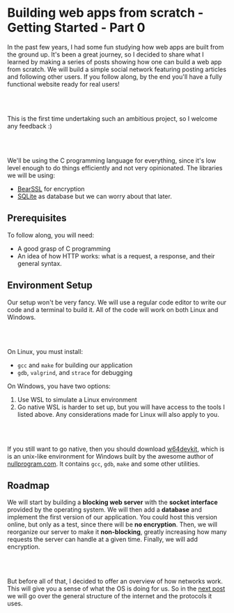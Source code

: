 # Building web apps from scratch - Getting Started - Part 0

In the past few years, I had some fun studying how web apps are built from the ground up. It's been a great journey, so I decided to share what I learned by making a series of posts showing how one can build a web app from scratch. We will build a simple social network featuring posting articles and following other users. If you follow along, by the end you'll have a fully functional website ready for real users!

<br/>
<br/>

This is the first time undertaking such an ambitious project, so I welcome any feedback :)

<br/>
<br/>

We'll be using the C programming language for everything, since it's low level enough to do things efficiently and not very opinionated. The libraries we will be using:
* [BearSSL](https://bearssl.org/) for encryption
* [SQLite](https://www.sqlite.org/) as database
but we can worry about that later.

## Prerequisites

To follow along, you will need:
* A good grasp of C programming
* An idea of how HTTP works: what is a request, a response, and their general syntax.

## Environment Setup

Our setup won't be very fancy. We will use a regular code editor to write our code and a terminal to build it. All of the code will work on both Linux and Windows.

<br/>
<br/>

On Linux, you must install:
* `gcc` and `make` for building our application
* `gdb`, `valgrind`, and `strace` for debugging

On Windows, you have two options:
1. Use WSL to simulate a Linux environment
1. Go native
WSL is harder to set up, but you will have access to the tools I listed above. Any considerations made for Linux will also apply to you.

<br/>
<br/>

If you still want to go native, then you should download [w64devkit](https://github.com/skeeto/w64devkit), which is is an unix-like environment for Windows built by the awesome author of [nullprogram.com](https://nullprogram.com/). It contains `gcc`, `gdb`, `make` and some other utilities.

## Roadmap

We will start by building a **blocking web server** with the **socket interface** provided by the operating system. We will then add a **database** and implement the first version of our application. You could host this version online, but only as a test, since there will be **no encryption**. Then, we will reorganize our server to make it **non-blocking**, greatly increasing how many requests the server can handle at a given time. Finally, we will add encryption.

<br/>
<br/>

But before all of that, I decided to offer an overview of how networks work. This will give you a sense of what the OS is doing for us. So in the [next post](001_the_network_stack.html) we will go over the general structure of the internet and the protocols it uses.